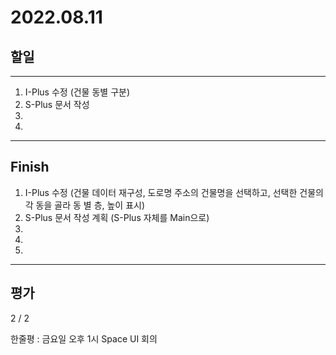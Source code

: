 # 2022.08.11

## 할일

------

1. I-Plus 수정 (건물 동별 구분)
2. S-Plus 문서 작성
3. 
4. 








------

## Finish

1. I-Plus 수정 (건물 데이터 재구성, 도로명 주소의 건물명을 선택하고, 
    선택한 건물의 각 동을 골라 동 별 층, 높이 표시)
2. S-Plus 문서 작성 계획 (S-Plus 자체를 Main으로)
3. 
4. 
5. 


------

## 평가

  2 / 2

한줄평 : 금요일 오후 1시 Space UI 회의